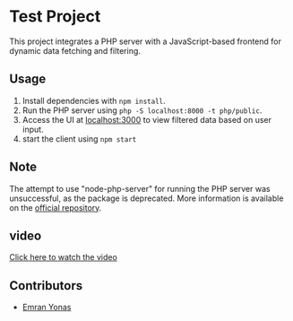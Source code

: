# Test Project

This project integrates a PHP server with a JavaScript-based frontend for dynamic data fetching and filtering.

## Usage
1. Install dependencies with `npm install`.
2. Run the PHP server using `php -S localhost:8000 -t php/public`.
3. Access the UI at [localhost:3000](http://localhost:3000) to view filtered data based on user input.
4. start the client using `npm start`

## Note
The attempt to use "node-php-server" for running the PHP server was unsuccessful, as the package is deprecated. More information is available on the [official repository](https://github.com/jaceju/node-php-server).

## video
[Click here to watch the video](insert_link_to_video_here)

## Contributors
- [Emran Yonas](https://github.com/Emran-Y)
